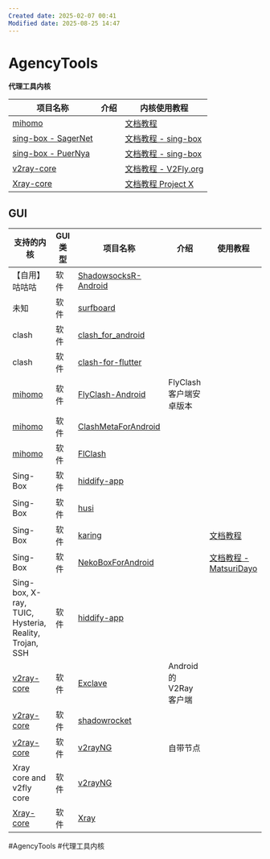 ```yaml
---
Created date: 2025-02-07 00:41
Modified date: 2025-08-25 14:47
---
```

# AgencyTools

**代理工具内核**

| 项目名称                                                        | 介绍  | 内核使用教程                                            |
| ----------------------------------------------------------- | --- | ------------------------------------------------- |
| [mihomo](https://github.com/MetaCubeX/mihomo)               |     | [文档教程](https://wiki.metacubex.one/)               |
| [sing-box - SagerNet](https://github.com/SagerNet/sing-box) |     | [文档教程 - sing-box](https://sing-box.sagernet.org/) |
| [sing-box - PuerNya](https://github.com/PuerNya/sing-box)   |     | [文档教程 - sing-box](https://sing-box.sagernet.org/) |
| [v2ray-core](https://github.com/v2fly/v2ray-core)           |     | [文档教程 - V2Fly.org](https://www.v2fly.org/)        |
| [Xray-core](https://github.com/XTLS/Xray-core)              |     | [文档教程 Project X](https://xtls.github.io/)         |

## GUI

| 支持的内核                                                 | GUI 类型 | 项目名称                                                                     | 介绍                  | 使用教程                                                 |
| ----------------------------------------------------- | ------ | ------------------------------------------------------------------------ | ------------------- | ---------------------------------------------------- |
| 【自用】咕咕咕                                               | 软件     | [ShadowsocksR-Android](https://github.com/HMBSbige/ShadowsocksR-Android) |                     |                                                      |
| 未知                                                    | 软件     | [surfboard](https://github.com/getsurfboard/surfboard)                   |                     |                                                      |
| clash                                                 | 软件     | [clash_for_android](https://github.com/clashbk/clash_for_android)        |                     |                                                      |
| clash                                                 | 软件     | [clash-for-flutter](https://github.com/mapleafgo/clash-for-flutter)      |                     |                                                      |
| [mihomo](https://github.com/MetaCubeX/mihomo)         | 软件     | [FlyClash-Android](https://github.com/GtxFury/FlyClash-Android)          | FlyClash 客户端安卓版本    |                                                      |
| [mihomo](https://github.com/MetaCubeX/mihomo)         | 软件     | [ClashMetaForAndroid](https://github.com/MetaCubeX/ClashMetaForAndroid)  |                     |                                                      |
| [mihomo](https://github.com/MetaCubeX/mihomo)         | 软件     | [FlClash](https://github.com/chen08209/FlClash)                          |                     |                                                      |
| Sing-Box                                              | 软件     | [hiddify-app](https://github.com/hiddify/hiddify-app)                    |                     |                                                      |
| Sing-Box                                              | 软件     | [husi](https://github.com/xchacha20-poly1305/husi)                       |                     |                                                      |
| Sing-Box                                              | 软件     | [karing](https://github.com/KaringX/karing)                              |                     | [文档教程](https://karing.app/)                          |
| Sing-Box                                              | 软件     | [NekoBoxForAndroid](https://github.com/MatsuriDayo/NekoBoxForAndroid)    |                     | [文档教程 - MatsuriDayo](https://matsuridayo.github.io/) |
| Sing-box, X-ray, TUIC, Hysteria, Reality, Trojan, SSH | 软件     | [hiddify-app](https://github.com/hiddify/hiddify-app)                    |                     |                                                      |
| [v2ray-core](https://github.com/v2fly/v2ray-core)     | 软件     | [Exclave](https://github.com/dyhkwong/Exclave)                           | Android 的 V2Ray 客户端 |                                                      |
| [v2ray-core](https://github.com/v2fly/v2ray-core)     | 软件     | [shadowrocket](https://shadowrocket.v2cross.com/)                        |                     |                                                      |
| [v2ray-core](https://github.com/v2fly/v2ray-core)     | 软件     | [v2rayNG](https://github.com/2dust/v2rayNG)                              | 自带节点                |                                                      |
| Xray core and v2fly core                              | 软件     | [v2rayNG](https://github.com/2dust/v2rayNG)                              |                     |                                                      |
| [Xray-core](https://github.com/XTLS/Xray-core)        | 软件     | [Xray](https://github.com/SaeedDev94/Xray)                               |                     |                                                      |

#AgencyTools #代理工具内核